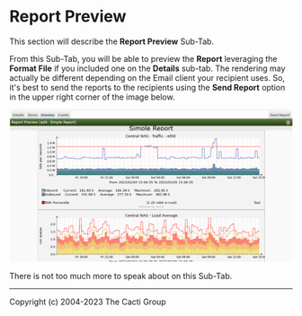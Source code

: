 # Report Preview

This section will describe the **Report Preview** Sub-Tab.

From this Sub-Tab, you will be able to preview the **Report** leveraging the 
**Format File** if you included one on the **Details** sub-tab.  The rendering may actually
be different depending on the Email client your recipient uses.  So, it's best 
to send the reports to the recipients using the **Send Report** option in the upper 
right corner of the image below.

![Report Preview](images/reports-preview.png)

There is not too much more to speak about on this Sub-Tab.

---
<copy>Copyright (c) 2004-2023 The Cacti Group</copy>
